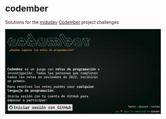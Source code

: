 # codember

Solutions for the [midudev](https://twitter.com/midudev) [Codember](https://codember.dev/) project challenges

![Codember screenshoot](codember-screenshoot.png "Title")

